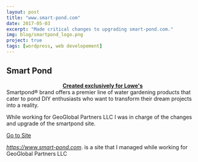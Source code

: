 ```yaml
---
layout: post
title: "www.smart-pond.com"
date: 2017-05-03
excerpt: "Made critical changes to upgrading smart-pond.com."
img: blog/smartpond_logo.png
project: true
tags: [wordpress, web developement]
---
```


## Smart Pond

<center><a href="https://www.smart-pond.com"><b>Created exclusively for Lowe's </b></a> </center>
Smartpond® brand offers a premier line of water gardening products that cater to pond DIY enthusiasts who want to transform their dream projects into a reality.

While working for GeoGlobal Partners LLC I was in charge of the changes and upgrade of the smartpond site.

<div markdown="0"><a href="https://www.smart-pond.com" class="btn">Go to Site</a></div>

*https://www.smart-pond.com*. is a site that I managed while working for GeoGlobal Partners LLC
